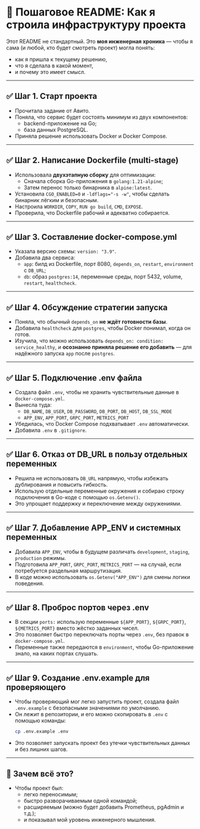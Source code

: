 # 🚀 Пошаговое README: Как я строила инфраструктуру проекта

Этот README не стандартный. Это **моя инженерная хроника** — чтобы я сама (и любой, кто будет смотреть проект) могла понять:
- как я пришла к текущему решению,
- что я сделала в какой момент,
- и почему это имеет смысл.

---

## ✅ Шаг 1. Старт проекта
- Прочитала задание от Авито.
- Поняла, что сервис будет состоять минимум из двух компонентов:
  - backend-приложение на Go;
  - база данных PostgreSQL.
- Приняла решение использовать Docker и Docker Compose.

---

## ✅ Шаг 2. Написание Dockerfile (multi-stage)
- Использовала **двухэтапную сборку** для оптимизации:
  - Сначала сборка Go-приложения в `golang:1.21-alpine`;
  - Затем перенос только бинарника в `alpine:latest`.
- Установила `CGO_ENABLED=0` и `-ldflags="-s -w"`, чтобы сделать бинарник лёгким и безопасным.
- Настроила `WORKDIR`, `COPY`, `RUN go build`, `CMD`, `EXPOSE`.
- Проверила, что Dockerfile рабочий и адекватно собирается.

---

## ✅ Шаг 3. Составление docker-compose.yml
- Указала версию схемы: `version: "3.9"`.
- Добавила два сервиса:
  - `app`: билд из Dockerfile, порт 8080, `depends_on`, `restart`, `environment` с `DB_URL`;
  - `db`: образ `postgres:14`, переменные среды, порт 5432, volume, `restart`, `healthcheck`.

---

## ✅ Шаг 4. Обсуждение стратегии запуска
- Поняла, что обычный `depends_on` **не ждёт готовности базы**.
- Добавила `healthcheck` для `postgres`, чтобы Docker понимал, когда он готов.
- Изучила, что можно использовать `depends_on: condition: service_healthy`, и **осознанно приняла решение его добавить** — для надёжного запуска `app` после `postgres`.

---

## ✅ Шаг 5. Подключение .env файла
- Создала файл `.env`, чтобы не хранить чувствительные данные в `docker-compose.yml`.
- Вынесла туда:
  - `DB_NAME`, `DB_USER`, `DB_PASSWORD`, `DB_PORT`, `DB_HOST`, `DB_SSL_MODE`
  - `APP_ENV`, `APP_PORT`, `GRPC_PORT`, `METRICS_PORT`
- Убедилась, что Docker Compose подхватывает `.env` автоматически.
- Добавила `.env` в `.gitignore`.

---

## ✅ Шаг 6. Отказ от DB_URL в пользу отдельных переменных
- Решила не использовать `DB_URL` напрямую, чтобы избежать дублирования и повысить гибкость.
- Использую отдельные переменные окружения и собираю строку подключения в Go-коде с помощью `os.Getenv()`.
- Это упрощает поддержку и переключение между окружениями.

---

## ✅ Шаг 7. Добавление APP_ENV и системных переменных
- Добавила `APP_ENV`, чтобы в будущем различать `development`, `staging`, `production` режимы.
- Подготовила `APP_PORT`, `GRPC_PORT`, `METRICS_PORT` — на случай, если потребуется раздельная маршрутизация.
- В коде можно использовать `os.Getenv("APP_ENV")` для смены логики поведения.

---

## ✅ Шаг 8. Проброс портов через .env
- В секции `ports:` использую переменные `${APP_PORT}`, `${GRPC_PORT}`, `${METRICS_PORT}` вместо жёстко заданных чисел.
- Это позволяет быстро переключать порты через `.env`, без правок в `docker-compose.yml`.
- Переменные также передаются в `environment`, чтобы Go-приложение знало, на каких портах слушать.

---

## ✅ Шаг 9. Создание .env.example для проверяющего
- Чтобы проверяющий мог легко запустить проект, создала файл `.env.example` с безопасными значениями по умолчанию.
- Он лежит в репозитории, и его можно скопировать в `.env` с помощью команды:
  ```bash
  cp .env.example .env
  ```
- Это позволяет запускать проект без утечки чувствительных данных и без лишних шагов.

---

## 💬 Зачем всё это?
- Чтобы проект был:
  - легко переносимым;
  - быстро разворачиваемым одной командой;
  - расширяемым (можно будет добавить Prometheus, pgAdmin и т.д.);
  - и показывал мой уровень инженерного мышления.


